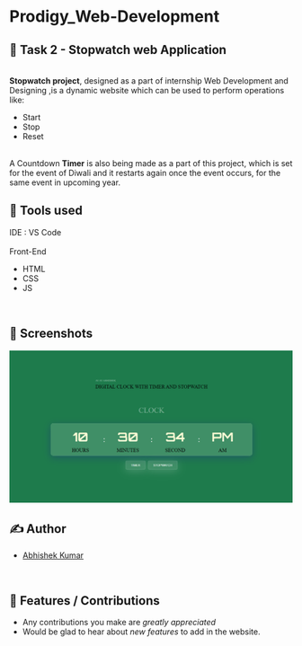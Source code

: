 # Prodigy_Web-Development
## 📖 Task 2 - Stopwatch web Application

<br><b>Stopwatch project</b>, designed as a part of internship  Web Development and Designing </b>,is a dynamic website which can be used to perform operations like:
<ul>
  <li>Start</li>
  <li>Stop</li>
  <li>Reset</li>
</ul>
<br>
A Countdown <b>Timer</b> is also being made as a part of this project, which is set for the event of Diwali and it restarts again once the event occurs, for the same event in upcoming year.

## 📓 Tools used
IDE : VS Code <br><br>
Front-End
<ul>
  <li>HTML</li>
  <li>CSS</li>
  <li>JS</li>
</ul>


<br>

## 👀 Screenshots
![ss](cl.png)


## ✍ Author

- [Abhishek Kumar](https://github.com/Abhishek080203)

<br>

## 📌 Features / Contributions
 - Any contributions you make are *greatly appreciated*
 - Would be glad to hear about *new features* to add in the website.

